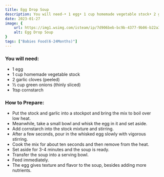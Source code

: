 ```yaml
---
title: Egg Drop Soup
description: You will need-• 1 egg• 1 cup homemade vegetable stock• 2 garlic cloves (peeled)• ½ cup green onions (thinly sliced)• 1tsp cornstarch
date: 2023-01-27
image: {
    url: https://img1.wsimg.com/isteam/ip/7d906beb-bc9b-4377-9b06-b22a3566899c/download.jpeg-10.jpg/:/rs=w:1280 ,
    alt: Egg Drop Soup
}
tags: ["Babies Food(6-24Months)"]
---
```

### You will need: 

- 1 egg
- 1 cup homemade vegetable stock
- 2 garlic cloves (peeled)
- ½ cup green onions (thinly sliced)
- 1tsp cornstarch

### How to Prepare:

- Put the stock and garlic into a stockpot and bring the mix to boil over low heat.
- Meanwhile, take a small bowl and whisk the egg in it and set aside.
- Add cornstarch into the stock mixture and stirring.
- After a few seconds, pour in the whisked egg slowly with vigorous stirring.
- Cook the mix for about ten seconds and then remove from the heat.
- Set aside for 3-4 minutes and the soup is ready.
- Transfer the soup into a serving bowl.
- Feed immediately.
- The egg gives texture and flavor to the soup, besides adding more nutrients.